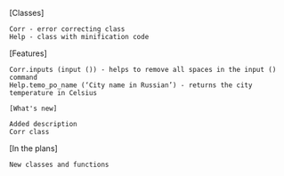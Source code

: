 [Classes]

    Corr - error correcting class
    Help - class with minification code

[Features]

    Corr.inputs (input ()) - helps to remove all spaces in the input () command
    Help.temo_po_name (‘City name in Russian’) - returns the city temperature in Celsius

    [What's new]

    Added description
    Corr class

[In the plans]

    New classes and functions